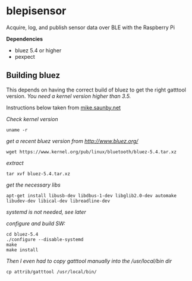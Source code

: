 blepisensor
===========

Acquire, log, and publish sensor data over BLE with the Raspberry Pi

**Dependencies**

* bluez 5.4 or higher
* pexpect

Building bluez
--------------

This depends on having the correct build of bluez to get the right gatttool version. *You need a kernel version higher than 3.5.*

Instructions below taken from [ mike.saunby.net](http://mike.saunby.net/2013/04/raspberry-pi-and-ti-cc2541-sensortag.html)

*Check kernel version*

    uname -r

*get a recent bluez version from http://www.bluez.org/*

	wget https://www.kernel.org/pub/linux/bluetooth/bluez-5.4.tar.xz
*extract*

	tar xvf bluez-5.4.tar.xz

*get the necessary libs*

	apt-get install libusb-dev libdbus-1-dev libglib2.0-dev automake libudev-dev libical-dev libreadline-dev

*systemd is not needed, see later*

*configure and build SW:*

	cd bluez-5.4
	./configure --disable-systemd
	make
	make install

*Then I even had to copy gatttool manually into the /usr/local/bin dir*

	cp attrib/gatttool /usr/local/bin/
